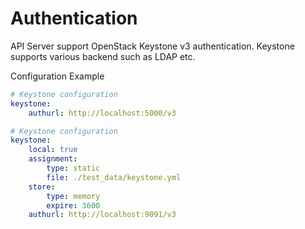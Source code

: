# Authentication

API Server support OpenStack Keystone v3 authentication.
Keystone supports various backend such as LDAP etc.

Configuration Example

```yaml
# Keystone configuration
keystone:
    authurl: http://localhost:5000/v3
```

```yaml
# Keystone configuration
keystone:
    local: true
    assignment:
        type: static
        file: ./test_data/keystone.yml
    store:
        type: memory
        expire: 3600
    authurl: http://localhost:9091/v3
```
